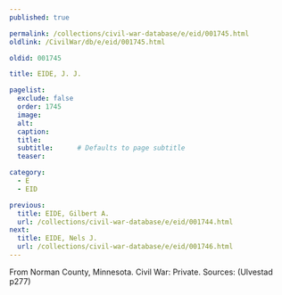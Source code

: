```yaml
---
published: true

permalink: /collections/civil-war-database/e/eid/001745.html
oldlink: /CivilWar/db/e/eid/001745.html

oldid: 001745

title: EIDE, J. J.

pagelist:
  exclude: false
  order: 1745
  image: 
  alt:
  caption:
  title:
  subtitle:      # Defaults to page subtitle
  teaser:

category: 
  - E 
  - EID

previous:
  title: EIDE, Gilbert A.
  url: /collections/civil-war-database/e/eid/001744.html  
next:
  title: EIDE, Nels J.
  url: /collections/civil-war-database/e/eid/001746.html   
---
```

From Norman County, Minnesota. Civil War: Private. Sources: (Ulvestad p277)